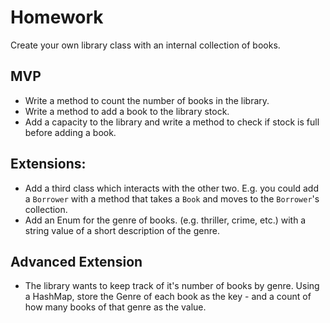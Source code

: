 # Homework

Create your own library class with an internal collection of books.

## MVP

* Write a method to count the number of books in the library.
* Write a method to add a book to the library stock.
* Add a capacity to the library and write a method to check if stock is full before adding a book.  

## Extensions:
* Add a third class which interacts with the other two. E.g. you could add a `Borrower` with a method that takes a `Book` and moves to the `Borrower`'s collection.
* Add an Enum for the genre of books. (e.g. thriller, crime, etc.) with a string value of a short description of the genre.

## Advanced Extension
* The library wants to keep track of it's number of books by genre. Using a HashMap, store the Genre of each book as the key - and a count of how many books of that genre as the value.
